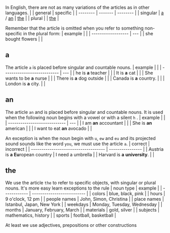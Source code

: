 In English, there are not as many variations of the articles as in other languages.
|          | general | specific |
| -------- | ------- | -------- |
| singular | [a](#a) / [an](#an)  | [the](#the)      |
| plural   |         | [the](#the)      |

Remember that the article is omitted when you refer to something non-specific in the plural form:
| example            |     |
| ------------------ | --- |
| she bought flowers |     |

## a
The article `a` is placed before singular and countable nouns.
| example                     |     |
| --------------------------- | --- |
| he is **a** teacher         |     |
| It is **a** cat             |     |
| She wants to be **a** nurse |     |
| There is **a** dog outside  |     |
| Canada is **a** country.    |     |
| London is **a** city.       |     |

## an
The article `an` and is placed before singular and countable nouns.
It is used when the following noun begins with a vowel or with a silent `h` .
| example                      |     |
| ---------------------------- | --- |
| I am **an** accountant       |     |
| She is **an** american       |     |
| I want to eat **an** avocado |     |

An exception is when the noun begin with `u`, `ew` and `eu` and its projected sound sounds like the word `you`, we must use the article `a`.
| correct                              | incorrect        |
| ------------------------------------ | ---------------- |
| Austria is **a** **Eu**ropean country | I need a umbrella |
| Harvard is **a** **university**.                                     |                  |

## the
We use the article `the` to refer to specific objects, with singular or plural nouns.
It's more easy learn exceptions to the rule
| noun type    | example                    |
| ------------ | -------------------------- |
| colors       | blue, black, pink          |
| hours        | 9 o'clock, 12 pm           |
| people names | John, Simon, Christina     |
| place names  | Istanbul, Japan, New York  |
| weekdays     | Monday, Tuesday, Wednesday |
| months       | January, February, March   |
| materials    | gold, silver               |
| subjects     | mathematics, history       |
| sports       | football, basketball       |


At least we use adjectives, prepositions or other constructions